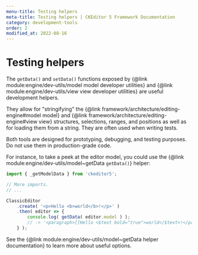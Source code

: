 ```yaml
---
menu-title: Testing helpers
meta-title: Testing helpers | CKEditor 5 Framework Documentation
category: development-tools
order: 2
modified_at: 2022-08-16
---
```


# Testing helpers

The `getData()` and `setData()` functions exposed by {@link module:engine/dev-utils/model model developer utilities} and {@link module:engine/dev-utils/view view developer utilities} are useful development helpers.

They allow for "stringifying" the {@link framework/architecture/editing-engine#model model} and {@link framework/architecture/editing-engine#view view} structures, selections, ranges, and positions as well as for loading them from a string. They are often used when writing tests.

<info-box>
	Both tools are designed for prototyping, debugging, and testing purposes. Do not use them in production-grade code.
</info-box>

For instance, to take a peek at the editor model, you could use the {@link module:engine/dev-utils/model~getData `getData()`} helper:

```js
import { _getModelData } from 'ckeditor5';

// More imports.
// ...

ClassicEditor
	.create( '<p>Hello <b>world</b>!</p>' )
	.then( editor => {
		console.log( getData( editor.model ) );
		// -> '<paragraph>[]Hello <$text bold="true">world</$text>!</paragraph>'
	} );
```

See the {@link module:engine/dev-utils/model~getData helper documentation} to learn more about useful options.
